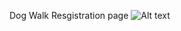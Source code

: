 Dog Walk Resgistration page
![Alt text](hhttps://github.com/moseleygj/WebPages/blob/master/DogWalk/ScreenShot2018-05-11at13.16.53.png)
